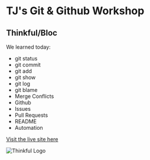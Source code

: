 # TJ's Git & Github Workshop
## Thinkful/Bloc

We learned today:
- git status
- git commit
- git add
- git show
- git log
- git blame
- Merge Conflicts
- Github
- Issues
- Pull Requests
- README
- Automation

[Visit the live site here](https://tjstalcup.github.io/gag-20190916/)

![Thinkful Logo](https://tf-assets-prod.s3.amazonaws.com/splash/press/thinkful_logo_black.png)


